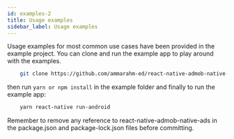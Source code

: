 ```yaml
---
id: examples-2
title: Usage examples
sidebar_label: Usage examples
---
```


Usage examples for most common use cases have been provided in the example project. You can clone and run the example app to play around with the examples.

```bash
    git clone https://github.com/ammarahm-ed/react-native-admob-native-ads.git
```

then run `yarn or npm install` in the example folder and finally to run the example app:

```bash
    yarn react-native run-android
```

Remember to remove any reference to react-native-admob-native-ads in the package.json and package-lock.json files before committing.
